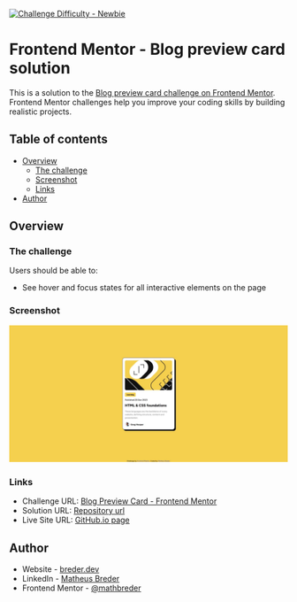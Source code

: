 <a href="https://www.frontendmentor.io/challenges?difficulties=1"><img src="https://img.shields.io/badge/frontend_mentor-newbie_(1)-6ABECD" alt="Challenge Difficulty - Newbie"></a>

# Frontend Mentor - Blog preview card solution

This is a solution to the [Blog preview card challenge on Frontend Mentor](https://www.frontendmentor.io/challenges/blog-preview-card-ckPaj01IcS). Frontend Mentor challenges help you improve your coding skills by building realistic projects. 

## Table of contents

- [Overview](#overview)
  - [The challenge](#the-challenge)
  - [Screenshot](#screenshot)
  - [Links](#links)
- [Author](#author)

## Overview

### The challenge

Users should be able to:

- See hover and focus states for all interactive elements on the page

### Screenshot

![](./assets/images/screenshot.jpg)

### Links

- Challenge URL: [Blog Preview Card - Frontend Mentor](https://www.frontendmentor.io/challenges/blog-preview-card-ckPaj01IcS)
- Solution URL: [Repository url](https://github.com/mathbreder/blog-preview-card)
- Live Site URL: [GitHub.io page](https://mathbreder.github.io/blog-preview-card/)

## Author

- Website - [breder.dev](https://breder.dev)
- LinkedIn - [Matheus Breder](https://www.linkedin.com/in/matheusbreder/)
- Frontend Mentor - [@mathbreder](https://www.frontendmentor.io/profile/mathbreder)
